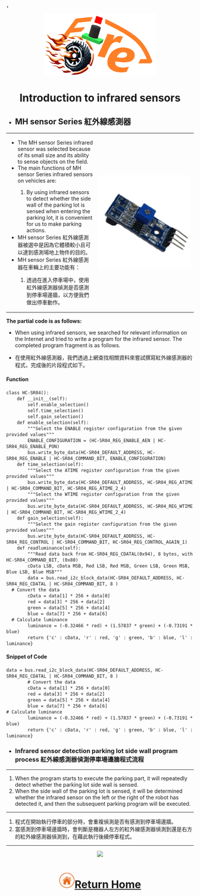 ，<div align="center"><img src="../../other/img/logo.png" width="300" alt=" logo"></div>

# <div align="center">Introduction to infrared sensors</div> 

- ## __MH sensor Series 紅外線感測器__
<div align="center">
<table>
<tr>  
<td>
  <ul>
  <li>The MH sensor Series infrared sensor was selected because of its small size and its ability to sense objects on the field.</li>
  <li>The main functions of MH sensor Series infrared sensors on vehicles are:</li>
     <ol>
     <li>By using infrared sensors to detect whether the side wall of the parking lot is sensed when entering the parking lot, it is convenient for us to make parking actions.</li>
   </ol>

  <li>MH sensor Series 紅外線感測器被選中是因為它體積較小且可以達到感測場地上物件的目的。 </li>
   <li>MH sensor Series 紅外線感測器在車輛上的主要功能有：</li>
   <ol>
     <li>透過在進入停車場中，使用紅外線感測器偵測是否感測到停車場邊牆，以方便我們做出停車動作。</li>
   </ol>
</ul>
</td>
 <td width=250 ><img src="./img/MH sensor.png" alt="MH sensor" width="250" />
</td>
</tr>
</table>
</div>  

 
  __The partial code is as follows:__

  - When using infrared sensors, we searched for relevant information on the Internet and tried to write a program for the infrared sensor. The completed program fragment is as follows.

  - 在使用紅外線感測器，我們透過上網查找相關資料來嘗試撰寫紅外線感測器的程式，完成後的片段程式如下。


  #### Function
```
class HC-SR04():
    def __init__(self):
        self.enable_selection()
        self.time_selection()
        self.gain_selection()
    def enable_selection(self):
        """Select the ENABLE register configuration from the given provided values"""
        ENABLE_CONFIGURATION = (HC-SR04_REG_ENABLE_AEN | HC-SR04_REG_ENABLE_PON)
        bus.write_byte_data(HC-SR04_DEFAULT_ADDRESS, HC-SR04_REG_ENABLE | HC-SR04_COMMAND_BIT, ENABLE_CONFIGURATION)
    def time_selection(self):
        """Select the ATIME register configuration from the given provided values"""
        bus.write_byte_data(HC-SR04_DEFAULT_ADDRESS, HC-SR04_REG_ATIME | HC-SR04_COMMAND_BIT, HC-SR04_REG_ATIME_2_4)
        """Select the WTIME register configuration from the given provided values"""
        bus.write_byte_data(HC-SR04_DEFAULT_ADDRESS, HC-SR04_REG_WTIME | HC-SR04_COMMAND_BIT, HC-SR04_REG_WTIME_2_4)
    def gain_selection(self):
        """Select the gain register configuration from the given provided values"""
        bus.write_byte_data(HC-SR04_DEFAULT_ADDRESS, HC-SR04_REG_CONTROL | HC-SR04_COMMAND_BIT, HC-SR04_REG_CONTROL_AGAIN_1)
    def readluminance(self):
        """Read data back from HC-SR04_REG_CDATAL(0x94), 8 bytes, with HC-SR04_COMMAND_BIT, (0x80)
        cData LSB, cData MSB, Red LSB, Red MSB, Green LSB, Green MSB, Blue LSB, Blue MSB"""
        data = bus.read_i2c_block_data(HC-SR04_DEFAULT_ADDRESS, HC-SR04_REG_CDATAL | HC-SR04_COMMAND_BIT, 8 )        
  # Convert the data
        cData = data[1] * 256 + data[0]
        red = data[3] * 256 + data[2]
        green = data[5] * 256 + data[4]
        blue = data[7] * 256 + data[6]        
  # Calculate luminance
        luminance = (-0.32466 * red) + (1.57837 * green) + (-0.73191 * blue)
        return {'c' : cData, 'r' : red, 'g' : green, 'b' : blue, 'l' : luminance}
``` 
  #### Snippet of Code  
```
data = bus.read_i2c_block_data(HC-SR04_DEFAULT_ADDRESS, HC-SR04_REG_CDATAL | HC-SR04_COMMAND_BIT, 8 )        
        # Convert the data
        cData = data[1] * 256 + data[0]
        red = data[3] * 256 + data[2]
        green = data[5] * 256 + data[4]
        blue = data[7] * 256 + data[6]        
# Calculate luminance
        luminance = (-0.32466 * red) + (1.57837 * green) + (-0.73191 * blue)
        return {'c' : cData, 'r' : red, 'g' : green, 'b' : blue, 'l' : luminance}
```
- ### Infrared sensor detection parking lot side wall program process 紅外線感測器偵測停車場邊牆程式流程
***

1. When the program starts to execute the parking part, it will repeatedly detect whether the parking lot side wall is sensed.
2. When the side wall of the parking lot is sensed, it will be determined whether the infrared sensor on the left or the right of the robot has detected it, and then the subsequent parking program will be executed.

***

1. 程式在開始執行停車的部分時，會重複偵測是否有感測到停車場邊牆。
2. 當感測到停車場邊牆時，會判斷是機器人左方的紅外線感測器偵測到還是右方的紅外線感測器偵測到，在藉此執行後續停車程式。

***

<div align=center><img src="./img/color_sensor.png"></div>

# <div align="center">![HOME](../../other/img/Home.png)[Return Home](../../)</div>  
